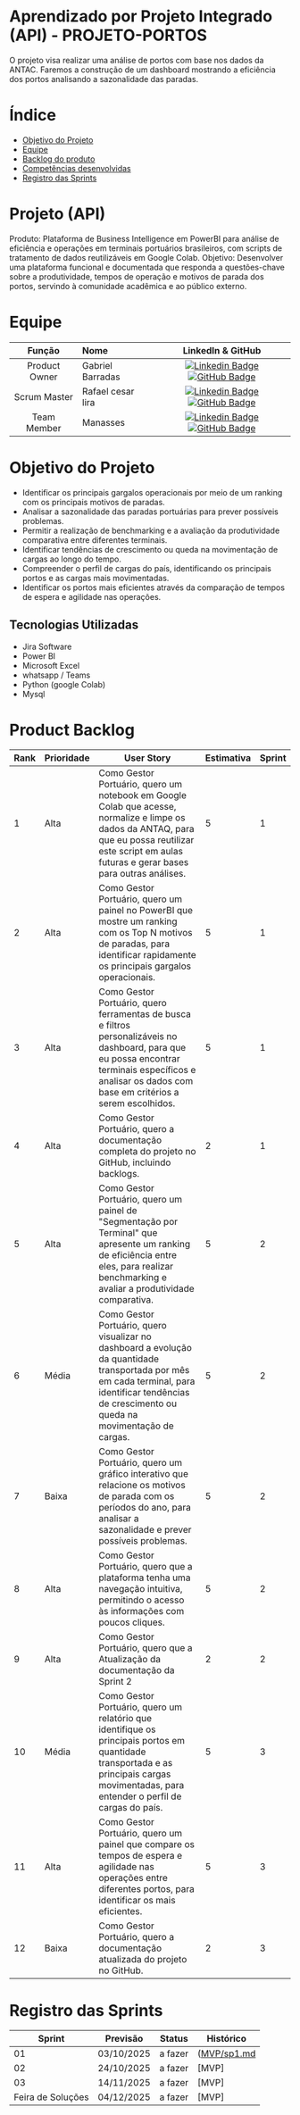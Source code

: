 # Aprendizado por Projeto Integrado (API) - PROJETO-PORTOS
O projeto visa realizar uma análise de portos com base nos dados da ANTAC. Faremos a construção de um dashboard mostrando a eficiência dos portos  analisando a sazonalidade das paradas.

# Índice
* [Objetivo do Projeto](#objetivo-do-projeto)
* [Equipe](#Equipe)
* [Backlog do produto](#Product-Backlog)
* [Competências desenvolvidas](#competências-desenvolvidas)
* [Registro das Sprints](#Registro-das-Sprints)


# Projeto (API) 
Produto: Plataforma de Business Intelligence em PowerBI para análise de eficiência e operações em terminais portuários brasileiros, com scripts de tratamento de dados reutilizáveis em Google Colab.
Objetivo: Desenvolver uma plataforma funcional e documentada que responda a questões-chave sobre a produtividade, tempos de operação e motivos de parada dos portos, servindo à comunidade acadêmica e ao público externo.


# Equipe
|    Função     | Nome                                  |                                                                                                                                                      LinkedIn & GitHub                                                                                                                                                      |
| :-----------: | :------------------------------------ | :-------------------------------------------------------------------------------------------------------------------------------------------------------------------------------------------------------------------------------------------------------------------------------------------------------------------------: |
| Product Owner |   Gabriel Barradas         |     [![Linkedin Badge](https://img.shields.io/badge/Linkedin-blue?style=flat-square&logo=Linkedin&logoColor=white)](https://www.linkedin.com/in/gabrielbarradas/) [![GitHub Badge](https://img.shields.io/badge/GitHub-111217?style=flat-square&logo=github&logoColor=white)](https://github.com/barradasgabriel)              |
| Scrum Master  | Rafael cesar lira |      [![Linkedin Badge](https://img.shields.io/badge/Linkedin-blue?style=flat-square&logo=Linkedin&logoColor=white)](https://www.linkedin.com/in/rafael-cesar-de-lira-140733223/) [![GitHub Badge](https://img.shields.io/badge/GitHub-111217?style=flat-square&logo=github&logoColor=white)](https://github.com/Raafaaeel/)     |
| Team Member   | Manasses              |         [![Linkedin Badge](https://img.shields.io/badge/Linkedin-blue?style=flat-square&logo=Linkedin&logoColor=white)](https://www.linkedin.com/in/manassés-tenório-184182185/) [![GitHub Badge](https://img.shields.io/badge/GitHub-111217?style=flat-square&logo=github&logoColor=white)](https://github.com/MANASSES2710)        |



# Objetivo do Projeto
* Identificar os principais gargalos operacionais por meio de um ranking com os principais motivos de paradas.
* Analisar a sazonalidade das paradas portuárias para prever possíveis problemas.
* Permitir a realização de benchmarking e a avaliação da produtividade comparativa entre diferentes terminais.
* Identificar tendências de crescimento ou queda na movimentação de cargas ao longo do tempo.
* Compreender o perfil de cargas do país, identificando os principais portos e as cargas mais movimentadas.
* Identificar os portos mais eficientes através da comparação de tempos de espera e agilidade nas operações.

## Tecnologias Utilizadas

* Jira Software
* Power BI
* Microsoft Excel
* whatsapp / Teams
* Python (google Colab)
* Mysql



# Product Backlog

| Rank | Prioridade | User Story                                                                                                                                              | Estimativa | Sprint |
|------|------------|---------------------------------------------------------------------------------------------------------------------------------------------------------|------------|--------|
| 1    | Alta       | Como Gestor Portuário, quero um notebook em Google Colab que acesse, normalize e limpe os dados da ANTAQ, para que eu possa reutilizar este script em aulas futuras e gerar bases para outras análises.                                                   | 5          | 1      |                                                                    | 8          | 1      |
| 2    | Alta       | Como Gestor Portuário, quero um painel no PowerBI que mostre um ranking com os Top N motivos de paradas, para identificar rapidamente os principais gargalos operacionais.                                               | 5          | 1      |
| 3    | Alta       | Como Gestor Portuário, quero ferramentas de busca e filtros personalizáveis no dashboard, para que eu possa encontrar terminais específicos e analisar os dados com base em  critérios a serem escolhidos.                                               | 5          | 1     |
| 4    | Alta       | Como Gestor Portuário, quero a documentação completa do projeto no GitHub, incluindo backlogs.                                               | 2          | 1      |
| 5    | Alta       | Como Gestor Portuário, quero um painel de "Segmentação por Terminal" que apresente um ranking de eficiência entre eles, para realizar benchmarking e avaliar a produtividade comparativa.                                               | 5          | 2      |
| 6    | Média       | Como Gestor Portuário, quero visualizar no dashboard a evolução da quantidade transportada por mês em cada terminal, para identificar tendências de crescimento ou queda na movimentação de cargas.                                               | 5          | 2      |
| 7    | Baixa       | Como Gestor Portuário,  quero um gráfico interativo que relacione os motivos de parada com os períodos do ano, para analisar a sazonalidade e prever possíveis problemas.                                               | 5          | 2      |
| 8    | Alta       | Como Gestor Portuário, quero que a plataforma tenha uma navegação intuitiva, permitindo o acesso às informações com poucos cliques.                                               | 5          | 2      |
| 9    | Alta       | Como Gestor Portuário, quero que a Atualização da documentação da Sprint 2                                               | 2          | 2      |
| 10    | Média       | Como Gestor Portuário, quero um relatório que identifique os principais portos em quantidade transportada e as principais cargas movimentadas, para entender o perfil de cargas do país.                                               | 5          | 3      |
| 11    | Alta       | Como Gestor Portuário, quero um painel que compare os tempos de espera e agilidade nas operações entre diferentes portos, para identificar os mais eficientes.                                               | 5          | 3      |
| 12   | Baixa      | Como Gestor Portuário, quero a documentação atualizada do projeto no GitHub.     | 2          | 3      |
  
# Registro das Sprints

| Sprint            | Previsão   | Status   | Histórico |
|-------------------|------------|----------|-----------|
| 01                | 03/10/2025 | a fazer  | ([MVP/sp1.md](https://github.com/Raafaaeel/PROJETO-PORTOS/blob/main/API-PORTOS%20-%20GABRIEL%20-%20RAFAEL%20-%20MANASSES.pbix)  |
| 02                | 24/10/2025 | a fazer  | [MVP]  |
| 03                | 14/11/2025 | a fazer  | [MVP]  |
| Feira de Soluções | 04/12/2025 | a fazer  | [MVP]  |

